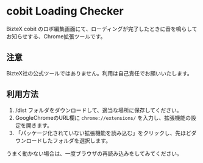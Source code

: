 # cobit Loading Checker
BizteX cobit のロボ編集画面にて、ローディングが完了したときに音を鳴らしてお知らせする、Chrome拡張ツールです。

## 注意
BizteX社の公式ツールではありません。利用は自己責任でお願いいたします。

## 利用方法
1. /dist フォルダをダウンロードして、適当な場所に保存してください。
1. GoogleChromeのURL欄に `chrome://extensions/` を入力し、拡張機能の設定を開きます。
1. 「パッケージ化されていない拡張機能を読み込む」をクリックし、先ほどダウンロードしたフォルダを選択します。

うまく動かない場合は、一度ブラウザの再読み込みをしてみてください。
